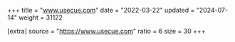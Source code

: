+++
title = "www.usecue.com"
date = "2022-03-22"
updated = "2024-07-14"
weight = 31122

[extra]
source = "https://www.usecue.com"
ratio = 6
size = 30
+++
